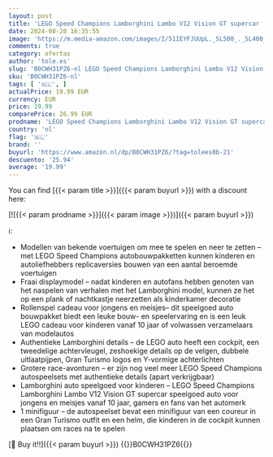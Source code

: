 ```yaml
---
layout: post
title: 'LEGO Speed Champions Lamborghini Lambo V12 Vision GT supercar  Auto Speelgoed voor Kinderen  Bouwpakket met Raceauto  Kinderkamer Decoratie en Rollenspel Cadeau voor Jongens  Meisjes en Gamers 76923'
date: 2024-08-20 16:35:55
image: 'https://m.media-amazon.com/images/I/51IEYFJUUpL._SL500_._SL400_.jpg'
comments: true
category: ofertas
author: 'tole.es'
slug: 'B0CWH31PZ6-nl LEGO Speed Champions Lamborghini Lambo V12 Vision GT...'
sku: 'B0CWH31PZ6-nl'
tags: [ '🇳🇱', ]
actualPrice: 19.99 EUR
currency: EUR
price: 19.99
comparePrice: 26.99 EUR
prodname: 'LEGO Speed Champions Lamborghini Lambo V12 Vision GT supercar  Auto Speelgoed voor Kinderen  Bouwpakket met Raceauto  Kinderkamer Decoratie en Rollenspel Cadeau voor Jongens  Meisjes en Gamers 76923'
country: 'nl'
flag: '🇳🇱'
brand: ''
buyurl: 'https://www.amazon.nl/dp/B0CWH31PZ6/?tag=tolees0b-21'
descuento: '25.94'
average: '19.99'
---
```


You can find [{{< param title >}}]({{< param buyurl >}}) with a discount here:

[![{{< param prodname >}}]({{< param image >}})]({{< param buyurl >}})

ℹ️:

- Modellen van bekende voertuigen om mee te spelen en neer te zetten – met LEGO Speed Champions autobouwpakketten kunnen kinderen en autoliefhebbers replicaversies bouwen van een aantal beroemde voertuigen
- Fraai displaymodel – nadat kinderen en autofans hebben genoten van het naspelen van verhalen met het Lamborghini model, kunnen ze het op een plank of nachtkastje neerzetten als kinderkamer decoratie
- Rollenspel cadeau voor jongens en meisjes– dit speelgoed auto bouwpakket biedt een leuke bouw- en speelervaring en is een leuk LEGO cadeau voor kinderen vanaf 10 jaar of volwassen verzamelaars van modelautos
- Authentieke Lamborghini details – de LEGO auto heeft een cockpit, een tweedelige achtervleugel, zeshoekige details op de velgen, dubbele uitlaatpijpen, Gran Turismo logos en Y-vormige achterlichten
- Grotere race-avonturen – er zijn nog veel meer LEGO Speed Champions autospeelsets met authentieke details (apart verkrijgbaar)
- Lamborghini auto speelgoed voor kinderen – LEGO Speed Champions Lamborghini Lambo V12 Vision GT supercar speelgoed auto voor jongens en meisjes vanaf 10 jaar, gamers en fans van het automerk
- 1 minifiguur – de autospeelset bevat een minifiguur van een coureur in een Gran Turismo outfit en een helm, die kinderen in de cockpit kunnen plaatsen om races na te spelen

[🛒 Buy it!!]({{< param buyurl >}})
{{<world>}}B0CWH31PZ6{{</world>}}
